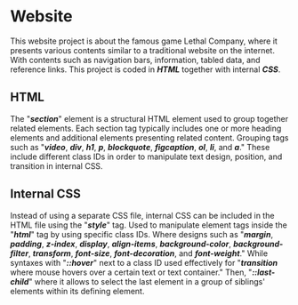 # Website
This website project is about the famous game Lethal Company, where it presents various contents similar to a traditional website on the internet. With contents such as navigation bars, information, tabled data, and reference links. This project is coded in ***HTML*** together with internal ***CSS***. 

## HTML
The "***section***" element is a structural HTML element used to group together related elements. Each section tag typically includes one or more heading elements and additional elements presenting related content. Grouping tags such as "***video***, ***div***, ***h1***, ***p***, ***blockquote***, ***figcaption***, ***ol***, ***li***, and ***a***." These include different class IDs in order to manipulate text design, position, and transition in internal CSS.

## Internal CSS
Instead of using a separate CSS file, internal CSS can be included in the HTML file using the "***style***" tag. Used to manipulate element tags inside the "***html***" tag by using specific class IDs. Where designs such as "***margin***, ***padding***, ***z-index***, ***display***, ***align-items***, ***background-color***, ***background-filter***, ***transform***, ***font-size***, ***font-decoration***, and ***font-weight***." While syntaxes with "***::hover***" next to a class ID used effectively for "***transition*** where mouse hovers over a certain text or text container." Then, "***::last-child***" where it allows to select the last element in a group of siblings' elements within its defining element.
